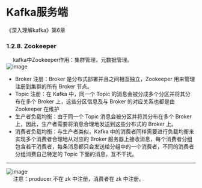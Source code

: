 

# Kafka服务端  

《深入理解kafka》第6章


### 1.2.8. Zookeeper  
&emsp; kafka中Zookeeper作用：集群管理，元数据管理。    
![image](https://gitee.com/wt1814/pic-host/raw/master/images/microService/mq/kafka/kafka-4.png)  
* Broker 注册：Broker 是分布式部署并且之间相互独立，Zookeeper 用来管理注册到集群的所有 Broker 节点。
* Topic 注册：在 Kafka 中，同一个 Topic 的消息会被分成多个分区并将其分布在多个 Broker 上，这些分区信息及与 Broker 的对应关系也都是由 Zookeeper 在维护
* 生产者负载均衡：由于同一个 Topic 消息会被分区并将其分布在多个 Broker 上，因此，生产者需要将消息合理地发送到这些分布式的 Broker 上。
* 消费者负载均衡：与生产者类似，Kafka 中的消费者同样需要进行负载均衡来实现多个消费者合理地从对应的 Broker 服务器上接收消息，每个消费者分组包含若干消费者，每条消息都只会发送给分组中的一个消费者，不同的消费者分组消费自己特定的 Topic 下面的消息，互不干扰。

---
![image](https://gitee.com/wt1814/pic-host/raw/master/images/microService/mq/kafka/kafka-21.png)  
&emsp; 注意：producer 不在 zk 中注册，消费者在 zk 中注册。


<!-- 

Zookeeper 是 Kafka 用来负责集群元数据管理、控制器选举等操作的。Producer 是负责将消息发送到 Broker 的，Broker 负责将消息持久化到磁盘，而 Consumer 是负责从Broker 订阅并消费消息。


![image](https://gitee.com/wt1814/pic-host/raw/master/images/microService/mq/kafka/kafka-4.png)  
* Broker 注册：Broker 是分布式部署并且之间相互独立，Zookeeper 用来管理注册到集群的所有 Broker 节点。
* Topic 注册：在 Kafka 中，同一个 Topic 的消息会被分成多个分区并将其分布在多个 Broker 上，这些分区信息及与 Broker 的对应关系也都是由 Zookeeper 在维护
* 生产者负载均衡：由于同一个 Topic 消息会被分区并将其分布在多个 Broker 上，因此，生产者需要将消息合理地发送到这些分布式的 Broker 上。
* 消费者负载均衡：与生产者类似，Kafka 中的消费者同样需要进行负载均衡来实现多个消费者合理地从对应的 Broker 服务器上接收消息，每个消费者分组包含若干消费者，每条消息都只会发送给分组中的一个消费者，不同的消费者分组消费自己特定的 Topic 下面的消息，互不干扰。


&emsp; kafka 在 zookeeper 中的存储结构如下图所示：  
![image](https://gitee.com/wt1814/pic-host/raw/master/images/microService/mq/kafka/kafka-2.png)  
-->


